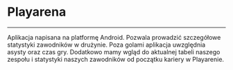 # Playarena
-----------
Aplikacja napisana na platformę Android. Pozwala prowadzić szczegółowe statystyki zawodników w drużynie. Poza golami aplikacja uwzględnia asysty oraz czas gry. Dodatkowo mamy wgląd do aktualnej tabeli naszego zespołu i statystyki naszych zawodników od początku kariery w Playarenie. 
